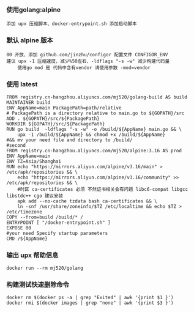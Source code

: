 ### 使用golang:alpine 
    添加 upx 压缩脚本、docker-entrypoint.sh 添加启动脚本
### 默认 alpine 版本
    80 开放、添加 github.com/jinzhu/configor 配置文件 CONFIGOR_ENV
    建议 upx -1 压缩速度，减少%50左右、-ldflags "-s -w" 减少构建代码量
        使用go mod 是 代码中含有vendor 请使用参数 -mod=vendor
### 使用 latest
```
FROM registry.cn-hangzhou.aliyuncs.com/mj520/golang-build AS build
MAINTAINER build
ENV AppName=main PackagePath=path/relative
# PackagePath is a directory relative to main.go to ${GOPATH}/src
ADD . ${GOPATH}/src/${PackagePath}
WORKDIR ${GOPATH}/src/${PackagePath}
RUN go build  -ldflags "-s -w" -o /build/${AppName} main.go && \
    upx -1 /build/${AppName} && chmod +x /build/${AppName}
#&& mv your need file and directory to /build/
#second
FROM registry.cn-hangzhou.aliyuncs.com/mj520/alpine:3.16 AS prod
ENV AppName=main
ENV TZ=Asia/Shanghai
RUN echo "https://mirrors.aliyun.com/alpine/v3.16/main" > /etc/apk/repositories && \
    echo "https://mirrors.aliyun.com/alpine/v3.16/community" >> /etc/apk/repositories && \
    #时区 ca-certificates 必须 不然证书相关会有问题 libc6-compat libgcc libstdc++ cgo 建议安装
    apk add --no-cache tzdata bash ca-certificates && \
    ln -snf /usr/share/zoneinfo/$TZ /etc/localtime && echo $TZ > /etc/timezone
COPY --from=build /build/* /
ENTRYPOINT [ "/docker-entrypoint.sh" ]
EXPOSE 80
#your need Specify startup parameters
CMD /${AppName} 
````
### 输出 upx 帮助信息
    docker run --rm mj520/golang 

### 构建测试快速删除命令
    docker rm $(docker ps -a | grep "Exited" | awk '{print $1 }')
    docker rmi $(docker images | grep "none" | awk '{print $3 }')